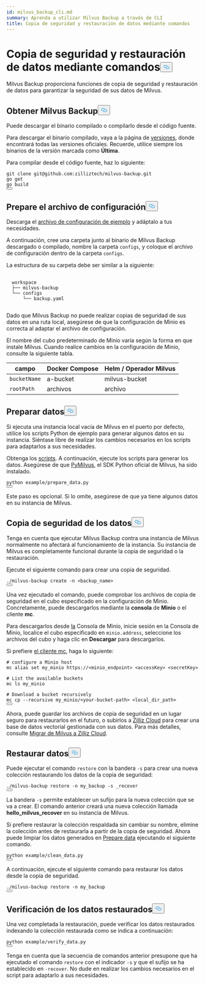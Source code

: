 ```yaml
---
id: milvus_backup_cli.md
summary: Aprenda a utilizar Milvus Backup a través de CLI
title: Copia de seguridad y restauración de datos mediante comandos
---
```

<h1 id="Back-up-and-Restore-Data-Using-Commands" class="common-anchor-header">Copia de seguridad y restauración de datos mediante comandos<button data-href="#Back-up-and-Restore-Data-Using-Commands" class="anchor-icon" translate="no">
      <svg translate="no"
        aria-hidden="true"
        focusable="false"
        height="20"
        version="1.1"
        viewBox="0 0 16 16"
        width="16"
      >
        <path
          fill="#0092E4"
          fill-rule="evenodd"
          d="M4 9h1v1H4c-1.5 0-3-1.69-3-3.5S2.55 3 4 3h4c1.45 0 3 1.69 3 3.5 0 1.41-.91 2.72-2 3.25V8.59c.58-.45 1-1.27 1-2.09C10 5.22 8.98 4 8 4H4c-.98 0-2 1.22-2 2.5S3 9 4 9zm9-3h-1v1h1c1 0 2 1.22 2 2.5S13.98 12 13 12H9c-.98 0-2-1.22-2-2.5 0-.83.42-1.64 1-2.09V6.25c-1.09.53-2 1.84-2 3.25C6 11.31 7.55 13 9 13h4c1.45 0 3-1.69 3-3.5S14.5 6 13 6z"
        ></path>
      </svg>
    </button></h1><p>Milvus Backup proporciona funciones de copia de seguridad y restauración de datos para garantizar la seguridad de sus datos de Milvus.</p>
<h2 id="Obtain-Milvus-Backup" class="common-anchor-header">Obtener Milvus Backup<button data-href="#Obtain-Milvus-Backup" class="anchor-icon" translate="no">
      <svg translate="no"
        aria-hidden="true"
        focusable="false"
        height="20"
        version="1.1"
        viewBox="0 0 16 16"
        width="16"
      >
        <path
          fill="#0092E4"
          fill-rule="evenodd"
          d="M4 9h1v1H4c-1.5 0-3-1.69-3-3.5S2.55 3 4 3h4c1.45 0 3 1.69 3 3.5 0 1.41-.91 2.72-2 3.25V8.59c.58-.45 1-1.27 1-2.09C10 5.22 8.98 4 8 4H4c-.98 0-2 1.22-2 2.5S3 9 4 9zm9-3h-1v1h1c1 0 2 1.22 2 2.5S13.98 12 13 12H9c-.98 0-2-1.22-2-2.5 0-.83.42-1.64 1-2.09V6.25c-1.09.53-2 1.84-2 3.25C6 11.31 7.55 13 9 13h4c1.45 0 3-1.69 3-3.5S14.5 6 13 6z"
        ></path>
      </svg>
    </button></h2><p>Puede descargar el binario compilado o compilarlo desde el código fuente.</p>
<p>Para descargar el binario compilado, vaya a la página de <a href="https://github.com/zilliztech/milvus-backup/releases">versiones</a>, donde encontrará todas las versiones oficiales. Recuerde, utilice siempre los binarios de la versión marcada como <strong>Última</strong>.</p>
<p>Para compilar desde el código fuente, haz lo siguiente:</p>
<pre><code translate="no" class="language-shell">git clone git@github.com:zilliztech/milvus-backup.git
go get
go build
<button class="copy-code-btn"></button></code></pre>
<h2 id="Prepare-configuration-file" class="common-anchor-header">Prepare el archivo de configuración<button data-href="#Prepare-configuration-file" class="anchor-icon" translate="no">
      <svg translate="no"
        aria-hidden="true"
        focusable="false"
        height="20"
        version="1.1"
        viewBox="0 0 16 16"
        width="16"
      >
        <path
          fill="#0092E4"
          fill-rule="evenodd"
          d="M4 9h1v1H4c-1.5 0-3-1.69-3-3.5S2.55 3 4 3h4c1.45 0 3 1.69 3 3.5 0 1.41-.91 2.72-2 3.25V8.59c.58-.45 1-1.27 1-2.09C10 5.22 8.98 4 8 4H4c-.98 0-2 1.22-2 2.5S3 9 4 9zm9-3h-1v1h1c1 0 2 1.22 2 2.5S13.98 12 13 12H9c-.98 0-2-1.22-2-2.5 0-.83.42-1.64 1-2.09V6.25c-1.09.53-2 1.84-2 3.25C6 11.31 7.55 13 9 13h4c1.45 0 3-1.69 3-3.5S14.5 6 13 6z"
        ></path>
      </svg>
    </button></h2><p>Descarga el <a href="https://raw.githubusercontent.com/zilliztech/milvus-backup/master/configs/backup.yaml">archivo de configuración de ejemplo</a> y adáptalo a tus necesidades.</p>
<p>A continuación, cree una carpeta junto al binario de Milvus Backup descargado o compilado, nombre la carpeta <code translate="no">configs</code>, y coloque el archivo de configuración dentro de la carpeta <code translate="no">configs</code>.</p>
<p>La estructura de su carpeta debe ser similar a la siguiente:</p>
<pre>
  <code translate="no">
  workspace
  ├── milvus-backup
  └── configs
      └── backup.yaml
  </code>
</pre>
<p>Dado que Milvus Backup no puede realizar copias de seguridad de sus datos en una ruta local, asegúrese de que la configuración de Minio es correcta al adaptar el archivo de configuración.</p>
<div class="alert note">
<p>El nombre del cubo predeterminado de Minio varía según la forma en que instale Milvus. Cuando realice cambios en la configuración de Minio, consulte la siguiente tabla.</p>
<table>
<thead>
<tr><th>campo</th><th>Docker Compose</th><th>Helm / Operador Milvus</th></tr>
</thead>
<tbody>
<tr><td><code translate="no">bucketName</code></td><td>a-bucket</td><td>milvus-bucket</td></tr>
<tr><td><code translate="no">rootPath</code></td><td>archivos</td><td>archivo</td></tr>
</tbody>
</table>
</div>
<h2 id="Prepare-data" class="common-anchor-header">Preparar datos<button data-href="#Prepare-data" class="anchor-icon" translate="no">
      <svg translate="no"
        aria-hidden="true"
        focusable="false"
        height="20"
        version="1.1"
        viewBox="0 0 16 16"
        width="16"
      >
        <path
          fill="#0092E4"
          fill-rule="evenodd"
          d="M4 9h1v1H4c-1.5 0-3-1.69-3-3.5S2.55 3 4 3h4c1.45 0 3 1.69 3 3.5 0 1.41-.91 2.72-2 3.25V8.59c.58-.45 1-1.27 1-2.09C10 5.22 8.98 4 8 4H4c-.98 0-2 1.22-2 2.5S3 9 4 9zm9-3h-1v1h1c1 0 2 1.22 2 2.5S13.98 12 13 12H9c-.98 0-2-1.22-2-2.5 0-.83.42-1.64 1-2.09V6.25c-1.09.53-2 1.84-2 3.25C6 11.31 7.55 13 9 13h4c1.45 0 3-1.69 3-3.5S14.5 6 13 6z"
        ></path>
      </svg>
    </button></h2><p>Si ejecuta una instancia local vacía de Milvus en el puerto por defecto, utilice los scripts Python de ejemplo para generar algunos datos en su instancia. Siéntase libre de realizar los cambios necesarios en los scripts para adaptarlos a sus necesidades.</p>
<p>Obtenga los <a href="https://raw.githubusercontent.com/zilliztech/milvus-backup/main/example/prepare_data.py">scripts</a>. A continuación, ejecute los scripts para generar los datos. Asegúrese de que <a href="https://pypi.org/project/pymilvus/">PyMilvus</a>, el SDK Python oficial de Milvus, ha sido instalado.</p>
<pre><code translate="no" class="language-shell">python example/prepare_data.py
<button class="copy-code-btn"></button></code></pre>
<p>Este paso es opcional. Si lo omite, asegúrese de que ya tiene algunos datos en su instancia de Milvus.</p>
<h2 id="Back-up-data" class="common-anchor-header">Copia de seguridad de los datos<button data-href="#Back-up-data" class="anchor-icon" translate="no">
      <svg translate="no"
        aria-hidden="true"
        focusable="false"
        height="20"
        version="1.1"
        viewBox="0 0 16 16"
        width="16"
      >
        <path
          fill="#0092E4"
          fill-rule="evenodd"
          d="M4 9h1v1H4c-1.5 0-3-1.69-3-3.5S2.55 3 4 3h4c1.45 0 3 1.69 3 3.5 0 1.41-.91 2.72-2 3.25V8.59c.58-.45 1-1.27 1-2.09C10 5.22 8.98 4 8 4H4c-.98 0-2 1.22-2 2.5S3 9 4 9zm9-3h-1v1h1c1 0 2 1.22 2 2.5S13.98 12 13 12H9c-.98 0-2-1.22-2-2.5 0-.83.42-1.64 1-2.09V6.25c-1.09.53-2 1.84-2 3.25C6 11.31 7.55 13 9 13h4c1.45 0 3-1.69 3-3.5S14.5 6 13 6z"
        ></path>
      </svg>
    </button></h2><p>Tenga en cuenta que ejecutar Milvus Backup contra una instancia de Milvus normalmente no afectará al funcionamiento de la instancia. Su instancia de Milvus es completamente funcional durante la copia de seguridad o la restauración.</p>
<div class="tab-wrapper"></div>
<p>Ejecute el siguiente comando para crear una copia de seguridad.</p>
<pre><code translate="no" class="language-shell">./milvus-backup create -n &lt;backup_name&gt;
<button class="copy-code-btn"></button></code></pre>
<p>Una vez ejecutado el comando, puede comprobar los archivos de copia de seguridad en el cubo especificado en la configuración de Minio. Concretamente, puede descargarlos mediante la <strong>consola</strong> de <strong>Minio</strong> o el cliente <strong>mc</strong>.</p>
<p>Para descargarlos desde <a href="https://min.io/docs/minio/kubernetes/upstream/administration/minio-console.html">la</a> Consola de Minio, inicie sesión en la Consola de Minio, localice el cubo especificado en <code translate="no">minio.address</code>, seleccione los archivos del cubo y haga clic en <strong>Descargar</strong> para descargarlos.</p>
<p>Si prefiere <a href="https://min.io/docs/minio/linux/reference/minio-mc.html#mc-install">el cliente mc</a>, haga lo siguiente:</p>
<pre><code translate="no" class="language-shell"><span class="hljs-meta prompt_"># </span><span class="language-bash">configure a Minio host</span>
mc alias set my_minio https://&lt;minio_endpoint&gt; &lt;accessKey&gt; &lt;secretKey&gt;
<span class="hljs-meta prompt_">
# </span><span class="language-bash">List the available buckets</span>
mc ls my_minio
<span class="hljs-meta prompt_">
# </span><span class="language-bash">Download a bucket recursively</span>
mc cp --recursive my_minio/&lt;your-bucket-path&gt; &lt;local_dir_path&gt;
<button class="copy-code-btn"></button></code></pre>
<p>Ahora, puede guardar los archivos de copia de seguridad en un lugar seguro para restaurarlos en el futuro, o subirlos a <a href="https://cloud.zilliz.com">Zilliz Cloud</a> para crear una base de datos vectorial gestionada con sus datos. Para más detalles, consulte <a href="https://zilliz.com/doc/migrate_from_milvus-2x">Migrar de Milvus a Zilliz Cloud</a>.</p>
<h2 id="Restore-data" class="common-anchor-header">Restaurar datos<button data-href="#Restore-data" class="anchor-icon" translate="no">
      <svg translate="no"
        aria-hidden="true"
        focusable="false"
        height="20"
        version="1.1"
        viewBox="0 0 16 16"
        width="16"
      >
        <path
          fill="#0092E4"
          fill-rule="evenodd"
          d="M4 9h1v1H4c-1.5 0-3-1.69-3-3.5S2.55 3 4 3h4c1.45 0 3 1.69 3 3.5 0 1.41-.91 2.72-2 3.25V8.59c.58-.45 1-1.27 1-2.09C10 5.22 8.98 4 8 4H4c-.98 0-2 1.22-2 2.5S3 9 4 9zm9-3h-1v1h1c1 0 2 1.22 2 2.5S13.98 12 13 12H9c-.98 0-2-1.22-2-2.5 0-.83.42-1.64 1-2.09V6.25c-1.09.53-2 1.84-2 3.25C6 11.31 7.55 13 9 13h4c1.45 0 3-1.69 3-3.5S14.5 6 13 6z"
        ></path>
      </svg>
    </button></h2><div class="tab-wrapper"></div>
<p>Puede ejecutar el comando <code translate="no">restore</code> con la bandera <code translate="no">-s</code> para crear una nueva colección restaurando los datos de la copia de seguridad:</p>
<pre><code translate="no" class="language-shell">./milvus-backup restore -n my_backup -s _recover
<button class="copy-code-btn"></button></code></pre>
<p>La bandera <code translate="no">-s</code> permite establecer un sufijo para la nueva colección que se va a crear. El comando anterior creará una nueva colección llamada <strong>hello_milvus_recover</strong> en su instancia de Milvus.</p>
<p>Si prefiere restaurar la colección respaldada sin cambiar su nombre, elimine la colección antes de restaurarla a partir de la copia de seguridad. Ahora puede limpiar los datos generados en <a href="#Prepare-data">Prepare data</a> ejecutando el siguiente comando.</p>
<pre><code translate="no" class="language-shell">python example/clean_data.py
<button class="copy-code-btn"></button></code></pre>
<p>A continuación, ejecute el siguiente comando para restaurar los datos desde la copia de seguridad.</p>
<pre><code translate="no" class="language-shell">./milvus-backup restore -n my_backup
<button class="copy-code-btn"></button></code></pre>
<h2 id="Verify-restored-data" class="common-anchor-header">Verificación de los datos restaurados<button data-href="#Verify-restored-data" class="anchor-icon" translate="no">
      <svg translate="no"
        aria-hidden="true"
        focusable="false"
        height="20"
        version="1.1"
        viewBox="0 0 16 16"
        width="16"
      >
        <path
          fill="#0092E4"
          fill-rule="evenodd"
          d="M4 9h1v1H4c-1.5 0-3-1.69-3-3.5S2.55 3 4 3h4c1.45 0 3 1.69 3 3.5 0 1.41-.91 2.72-2 3.25V8.59c.58-.45 1-1.27 1-2.09C10 5.22 8.98 4 8 4H4c-.98 0-2 1.22-2 2.5S3 9 4 9zm9-3h-1v1h1c1 0 2 1.22 2 2.5S13.98 12 13 12H9c-.98 0-2-1.22-2-2.5 0-.83.42-1.64 1-2.09V6.25c-1.09.53-2 1.84-2 3.25C6 11.31 7.55 13 9 13h4c1.45 0 3-1.69 3-3.5S14.5 6 13 6z"
        ></path>
      </svg>
    </button></h2><p>Una vez completada la restauración, puede verificar los datos restaurados indexando la colección restaurada como se indica a continuación:</p>
<pre><code translate="no" class="language-shell">python example/verify_data.py
<button class="copy-code-btn"></button></code></pre>
<p>Tenga en cuenta que la secuencia de comandos anterior presupone que ha ejecutado el comando <code translate="no">restore</code> con el indicador <code translate="no">-s</code> y que el sufijo se ha establecido en <code translate="no">-recover</code>. No dude en realizar los cambios necesarios en el script para adaptarlo a sus necesidades.</p>
